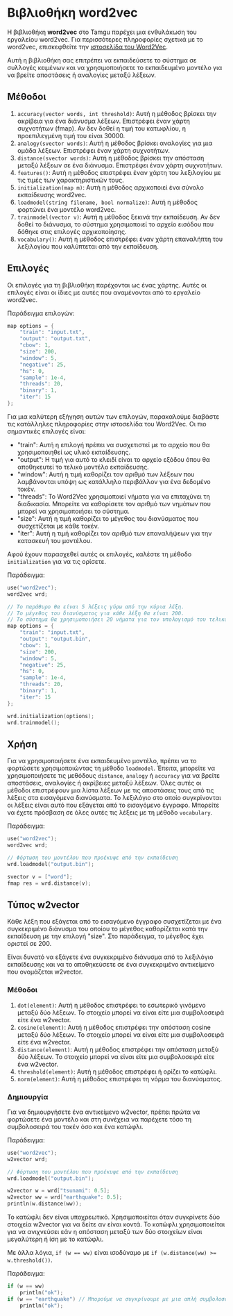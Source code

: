 # Βιβλιοθήκη word2vec

Η βιβλιοθήκη **word2vec** στο Tamgu παρέχει μια ενθυλάκωση του εργαλείου word2vec. Για περισσότερες πληροφορίες σχετικά με το word2vec, επισκεφθείτε την [ιστοσελίδα του Word2Vec](https://code.google.com/p/word2vec/).

Αυτή η βιβλιοθήκη σας επιτρέπει να εκπαιδεύσετε το σύστημα σε συλλογές κειμένων και να χρησιμοποιήσετε το εκπαιδευμένο μοντέλο για να βρείτε αποστάσεις ή αναλογίες μεταξύ λέξεων.

## Μέθοδοι

1. `accuracy(vector words, int threshold)`: Αυτή η μέθοδος βρίσκει την ακρίβεια για ένα διάνυσμα λέξεων. Επιστρέφει έναν χάρτη συχνοτήτων (fmap). Αν δεν δοθεί η τιμή του κατωφλίου, η προεπιλεγμένη τιμή του είναι 30000.
2. `analogy(svector words)`: Αυτή η μέθοδος βρίσκει αναλογίες για μια ομάδα λέξεων. Επιστρέφει έναν χάρτη συχνοτήτων.
3. `distance(svector words)`: Αυτή η μέθοδος βρίσκει την απόσταση μεταξύ λέξεων σε ένα διάνυσμα. Επιστρέφει έναν χάρτη συχνοτήτων.
4. `features()`: Αυτή η μέθοδος επιστρέφει έναν χάρτη του λεξιλογίου με τις τιμές των χαρακτηριστικών τους.
5. `initialization(map m)`: Αυτή η μέθοδος αρχικοποιεί ένα σύνολο εκπαίδευσης word2vec.
6. `loadmodel(string filename, bool normalize)`: Αυτή η μέθοδος φορτώνει ένα μοντέλο word2vec.
7. `trainmodel(vector v)`: Αυτή η μέθοδος ξεκινά την εκπαίδευση. Αν δεν δοθεί το διάνυσμα, το σύστημα χρησιμοποιεί το αρχείο εισόδου που δόθηκε στις επιλογές αρχικοποίησης.
8. `vocabulary()`: Αυτή η μέθοδος επιστρέφει έναν χάρτη επαναλήπτη του λεξιλογίου που καλύπτεται από την εκπαίδευση.

## Επιλογές

Οι επιλογές για τη βιβλιοθήκη παρέχονται ως ένας χάρτης. Αυτές οι επιλογές είναι οι ίδιες με αυτές που αναμένονται από το εργαλείο word2vec.

Παράδειγμα επιλογών:
```cpp
map options = {
    "train": "input.txt",
    "output": "output.txt",
    "cbow": 1,
    "size": 200,
    "window": 5,
    "negative": 25,
    "hs": 0,
    "sample": 1e-4,
    "threads": 20,
    "binary": 1,
    "iter": 15
};
```

Για μια καλύτερη εξήγηση αυτών των επιλογών, παρακαλούμε διαβάστε τις κατάλληλες πληροφορίες στην ιστοσελίδα του Word2Vec. Οι πιο σημαντικές επιλογές είναι:
- "train": Αυτή η επιλογή πρέπει να συσχετιστεί με το αρχείο που θα χρησιμοποιηθεί ως υλικό εκπαίδευσης.
- "output": Η τιμή για αυτό το κλειδί είναι το αρχείο εξόδου όπου θα αποθηκευτεί το τελικό μοντέλο εκπαίδευσης.
- "window": Αυτή η τιμή καθορίζει τον αριθμό των λέξεων που λαμβάνονται υπόψη ως κατάλληλο περιβάλλον για ένα δεδομένο τοκέν.
- "threads": Το Word2Vec χρησιμοποιεί νήματα για να επιταχύνει τη διαδικασία. Μπορείτε να καθορίσετε τον αριθμό των νημάτων που μπορεί να χρησιμοποιήσει το σύστημα.
- "size": Αυτή η τιμή καθορίζει το μέγεθος του διανύσματος που συσχετίζεται με κάθε τοκέν.
- "iter": Αυτή η τιμή καθορίζει τον αριθμό των επαναλήψεων για την κατασκευή του μοντέλου.

Αφού έχουν παρασχεθεί αυτές οι επιλογές, καλέστε τη μέθοδο `initialization` για να τις ορίσετε.

Παράδειγμα:
```cpp
use("word2vec");
word2vec wrd;

// Το παράθυρο θα είναι 5 λέξεις γύρω από την κύρια λέξη.
// Το μέγεθος του διανύσματος για κάθε λέξη θα είναι 200.
// Το σύστημα θα χρησιμοποιήσει 20 νήματα για τον υπολογισμό του τελικού μοντέλου με 15 επαναλήψεις.
map options = {
    "train": "input.txt",
    "output": "output.bin",
    "cbow": 1,
    "size": 200,
    "window": 5,
    "negative": 25,
    "hs": 0,
    "sample": 1e-4,
    "threads": 20,
    "binary": 1,
    "iter": 15
};

wrd.initialization(options);
wrd.trainmodel();
```

## Χρήση

Για να χρησιμοποιήσετε ένα εκπαιδευμένο μοντέλο, πρέπει να το φορτώσετε χρησιμοποιώντας τη μέθοδο `loadmodel`. Έπειτα, μπορείτε να χρησιμοποιήσετε τις μεθόδους `distance`, `analogy` ή `accuracy` για να βρείτε αποστάσεις, αναλογίες ή ακρίβειες μεταξύ λέξεων. Όλες αυτές οι μέθοδοι επιστρέφουν μια λίστα λέξεων με τις αποστάσεις τους από τις λέξεις στα εισαγόμενα διανύσματα. Το λεξιλόγιο στο οποίο συγκρίνονται οι λέξεις είναι αυτό που εξάγεται από το εισαγόμενο έγγραφο. Μπορείτε να έχετε πρόσβαση σε όλες αυτές τις λέξεις με τη μέθοδο `vocabulary`.

Παράδειγμα:
```cpp
use("word2vec");
word2vec wrd;

// Φόρτωση του μοντέλου που προέκυψε από την εκπαίδευση
wrd.loadmodel("output.bin");

svector v = ["word"];
fmap res = wrd.distance(v);
```

## Τύπος w2vector

Κάθε λέξη που εξάγεται από το εισαγόμενο έγγραφο συσχετίζεται με ένα συγκεκριμένο διάνυσμα του οποίου το μέγεθος καθορίζεται κατά την εκπαίδευση με την επιλογή "size". Στο παράδειγμα, το μέγεθος έχει οριστεί σε 200.

Είναι δυνατό να εξάγετε ένα συγκεκριμένο διάνυσμα από το λεξιλόγιο εκπαίδευσης και να το αποθηκεύσετε σε ένα συγκεκριμένο αντικείμενο που ονομάζεται w2vector.

### Μέθοδοι

1. `dot(element)`: Αυτή η μέθοδος επιστρέφει το εσωτερικό γινόμενο μεταξύ δύο λέξεων. Το στοιχείο μπορεί να είναι είτε μια συμβολοσειρά είτε ένα w2vector.
2. `cosine(element)`: Αυτή η μέθοδος επιστρέφει την απόσταση cosine μεταξύ δύο λέξεων. Το στοιχείο μπορεί να είναι είτε μια συμβολοσειρά είτε ένα w2vector.
3. `distance(element)`: Αυτή η μέθοδος επιστρέφει την απόσταση μεταξύ δύο λέξεων. Το στοιχείο μπορεί να είναι είτε μια συμβολοσειρά είτε ένα w2vector.
4. `threshold(element)`: Αυτή η μέθοδος επιστρέφει ή ορίζει το κατώφλι.
5. `norm(element)`: Αυτή η μέθοδος επιστρέφει τη νόρμα του διανύσματος.

### Δημιουργία

Για να δημιουργήσετε ένα αντικείμενο w2vector, πρέπει πρώτα να φορτώσετε ένα μοντέλο και στη συνέχεια να παρέχετε τόσο τη συμβολοσειρά του τοκέν όσο και ένα κατώφλι.

Παράδειγμα:
```cpp
use("word2vec");
w2vector wrd;

// Φόρτωση του μοντέλου που προέκυψε από την εκπαίδευση
wrd.loadmodel("output.bin");

w2vector w = wrd["tsunami": 0.5];
w2vector ww = wrd["earthquake": 0.5];
println(w.distance(ww));
```

Το κατώφλι δεν είναι υποχρεωτικό. Χρησιμοποιείται όταν συγκρίνετε δύο στοιχεία w2vector για να δείτε αν είναι κοντά. Το κατώφλι χρησιμοποιείται για να ανιχνεύσει εάν η απόσταση μεταξύ των δύο στοιχείων είναι μεγαλύτερη ή ίση με το κατώφλι.

Με άλλα λόγια, `if (w == ww)` είναι ισοδύναμο με `if (w.distance(ww) >= w.threshold())`.

Παράδειγμα:
```cpp
if (w == ww)
    println("ok");
if (w == "earthquake") // Μπορούμε να συγκρίνουμε με μια απλή συμβολοσειρά
    println("ok");
```